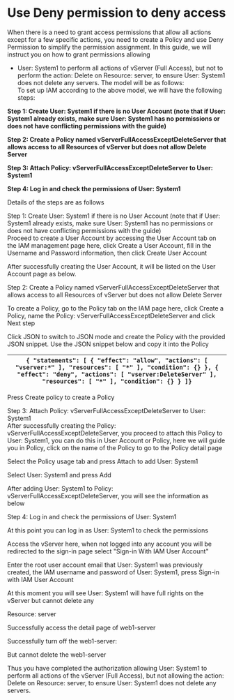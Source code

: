 # Use Deny permission to deny access

When there is a need to grant access permissions that allow all actions except for a few specific actions, you need to create a Policy and use Deny Permission to simplify the permission assignment. In this guide, we will instruct you on how to grant permissions allowing&#x20;

* User: System1 to perform all actions of vServer (Full Access), but not to perform the action: Delete on Resource: server, to ensure User: System1 does not delete any servers. The model will be as follows:\
  To set up IAM according to the above model, we will have the following steps:

**Step 1: Create User: System1 if there is no User Account (note that if User: System1 already exists, make sure User: System1 has no permissions or does not have conflicting permissions with the guide)**

**Step 2: Create a Policy named vServerFullAccessExceptDeleteServer that allows access to all Resources of vServer but does not allow Delete Server**

**Step 3: Attach Policy: vServerFullAccessExceptDeleteServer to User: System1**

**Step 4: Log in and check the permissions of User: System1**

Details of the steps are as follows

Step 1: Create User: System1 if there is no User Account (note that if User: System1 already exists, make sure User: System1 has no permissions or does not have conflicting permissions with the guide)\
Proceed to create a User Account by accessing the User Account tab on the IAM management page here, click Create a User Account, fill in the Username and Password information, then click Create User Account

After successfully creating the User Account, it will be listed on the User Account page as below.

Step 2: Create a Policy named vServerFullAccessExceptDeleteServer that allows access to all Resources of vServer but does not allow Delete Server

To create a Policy, go to the Policy tab on the IAM page here, click Create a Policy, name the Policy: vServerFullAccessExceptDeleteServer and click Next step

Click JSON to switch to JSON mode and create the Policy with the provided JSON snippet. Use the JSON snippet below and copy it into the Policy

| `{ "statements": [ { "effect": "allow", "actions": [ "vserver:*" ], "resources": [ "*" ], "condition": {} }, { "effect": "deny", "actions": [ "vserver:DeleteServer" ], "resources": [ "*" ], "condition": {} } ]}` |
| ------------------------------------------------------------------------------------------------------------------------------------------------------------------------------------------------------------------- |

Press Create policy to create a Policy

Step 3: Attach Policy: vServerFullAccessExceptDeleteServer to User: System1\
After successfully creating the Policy: vServerFullAccessExceptDeleteServer, you proceed to attach this Policy to User: System1, you can do this in User Account or Policy, here we will guide you in Policy, click on the name of the Policy to go to the Policy detail page

Select the Policy usage tab and press Attach to add User: System1

Select User: System1 and press Add

After adding User: System1 to Policy: vServerFullAccessExceptDeleteServer, you will see the information as below

Step 4: Log in and check the permissions of User: System1

At this point you can log in as User: System1 to check the permissions

Access the vServer here, when not logged into any account you will be redirected to the sign-in page select "Sign-in With IAM User Account"

Enter the root user account email that User: System1 was previously created, the IAM username and password of User: System1, press Sign-in with IAM User Account

At this moment you will see User: System1 will have full rights on the vServer but cannot delete any&#x20;

Resource: server

Successfully access the detail page of web1-server

Successfully turn off the web1-server:

But cannot delete the web1-server

Thus you have completed the authorization allowing User: System1 to perform all actions of the vServer (Full Access), but not allowing the action: Delete on Resource: server, to ensure User: System1 does not delete any servers.
